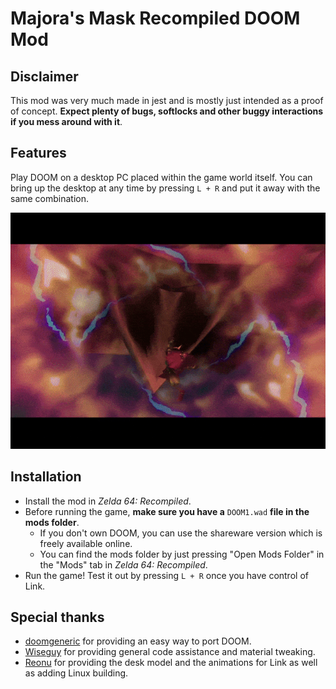 # Majora's Mask Recompiled DOOM Mod

## Disclaimer

This mod was very much made in jest and is mostly just intended as a proof of concept. **Expect plenty of bugs, softlocks and other buggy interactions if you mess around with it**.

## Features

Play DOOM on a desktop PC placed within the game world itself. You can bring up the desktop at any time by pressing `L + R` and put it away with the same combination.

![Gaming](https://github.com/DarioSamo/MMRecompDoomMod/blob/main/img/clock_tower.gif?raw=true)

## Installation

- Install the mod in *Zelda 64: Recompiled*.
- Before running the game, **make sure you have a** `DOOM1.wad` **file in the mods folder**.
  - If you don't own DOOM, you can use the shareware version which is freely available online.
  - You can find the mods folder by just pressing "Open Mods Folder" in the "Mods" tab in *Zelda 64: Recompiled*.
- Run the game! Test it out by pressing `L + R` once you have control of Link.

## Special thanks

- [doomgeneric](https://github.com/ozkl/doomgeneric) for providing an easy way to port DOOM.
- [Wiseguy](https://github.com/Mr-Wiseguy) for providing general code assistance and material tweaking.
- [Reonu](https://github.com/Reonu) for providing the desk model and the animations for Link as well as adding Linux building.
